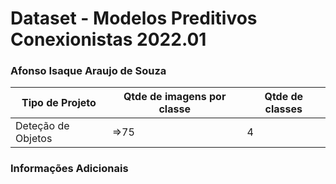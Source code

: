 # Dataset - Modelos Preditivos Conexionistas 2022.01

### Afonso Isaque Araujo de Souza 

|**Tipo de Projeto**|**Qtde de imagens por classe**|**Qtde de classes**|
|--|--|--|
| Deteção de Objetos | =>75 | 4 |

### Informações Adicionais
